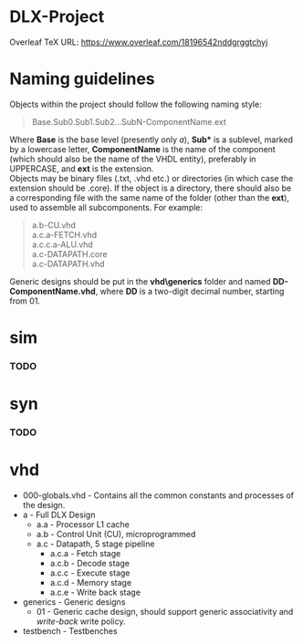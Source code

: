 # DLX-Project

Overleaf TeX URL: https://www.overleaf.com/18196542nddgrggtchyj

# Naming guidelines
Objects within the project should follow the following naming style:
> Base.Sub0.Sub1.Sub2...SubN-ComponentName.ext

Where __Base__ is the base level (presently only *a*), __Sub\*__ is a sublevel, marked by a lowercase letter, __ComponentName__ is the name of the component (which should also be the name of the VHDL entity), preferably in UPPERCASE, and __ext__ is the extension.\
Objects may be binary files (.txt, .vhd etc.) or directories (in which case the extension should be .core). If the object is a directory, there should also be a corresponding file with the same name of the folder (other than the __ext__), used to assemble all subcomponents.
For example:
> a.b-CU.vhd\
> a.c.a-FETCH.vhd\
> a.c.c.a-ALU.vhd\
> a.c-DATAPATH.core\
> a.c-DATAPATH.vhd

Generic designs should be put in the __vhd\generics__ folder and named __DD-ComponentName.vhd__, where __DD__ is a two-digit decimal number, starting from 01.

# sim
### TODO

# syn
### TODO

# vhd
* 000-globals.vhd - Contains all the common constants and processes of the design.
* a - Full DLX Design
  * a.a - Processor L1 cache
  * a.b - Control Unit (CU), microprogrammed
  * a.c - Datapath, 5 stage pipeline
    * a.c.a - Fetch stage
    * a.c.b - Decode stage
    * a.c.c - Execute stage
    * a.c.d - Memory stage
    * a.c.e - Write back stage
* generics - Generic designs
  * 01 - Generic cache design, should support generic associativity and *write-back* write policy.
* testbench - Testbenches
